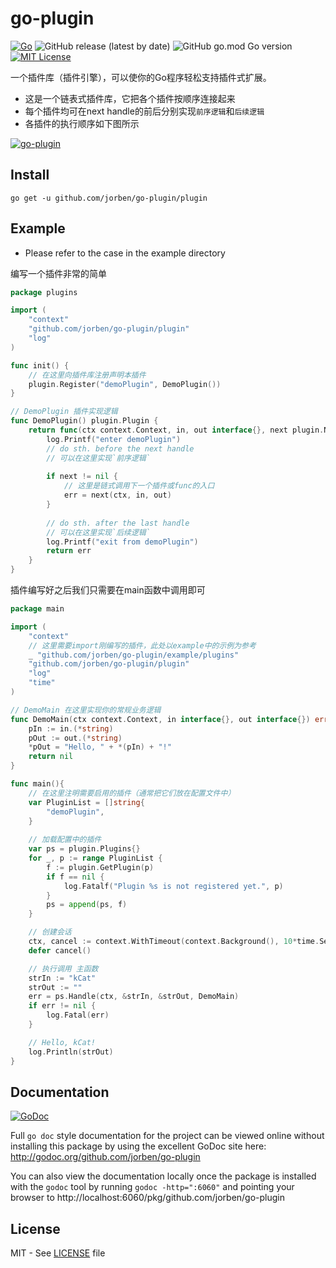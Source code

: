 # go-plugin 

[![Go](https://github.com/jorben/go-plugin/actions/workflows/go.yml/badge.svg?branch=master)](https://github.com/kcat-io/go-plugin/actions/workflows/go.yml) 
![GitHub release (latest by date)](https://img.shields.io/github/v/release/kcat-io/go-plugin)
![GitHub go.mod Go version](https://img.shields.io/github/go-mod/go-version/kcat-io/go-plugin)
[![MIT License](http://img.shields.io/badge/license-MIT-blue.svg)](http://copyfree.org)

一个插件库（插件引擎），可以使你的Go程序轻松支持插件式扩展。

- 这是一个链表式插件库，它把各个插件按顺序连接起来
- 每个插件均可在next handle的前后分别实现`前序逻辑`和`后续逻辑`
- 各插件的执行顺序如下图所示


[![go-plugin](https://kcat.me/usr/uploads/2022/03/3388664059.png)](https://kcat.io)

## Install
```shell
go get -u github.com/jorben/go-plugin/plugin
```

## Example
- Please refer to the case in the example directory

编写一个插件非常的简单
```go
package plugins

import (
	"context"
	"github.com/jorben/go-plugin/plugin"
	"log"
)

func init() {
	// 在这里向插件库注册声明本插件
	plugin.Register("demoPlugin", DemoPlugin())
}

// DemoPlugin 插件实现逻辑
func DemoPlugin() plugin.Plugin {
	return func(ctx context.Context, in, out interface{}, next plugin.NextHandle) (err error) {
		log.Printf("enter demoPlugin")
		// do sth. before the next handle
		// 可以在这里实现`前序逻辑`
		
		if next != nil {
			// 这里是链式调用下一个插件或func的入口
			err = next(ctx, in, out)
		}
		
		// do sth. after the last handle
		// 可以在这里实现`后续逻辑`
		log.Printf("exit from demoPlugin")
		return err
	}
}
```

插件编写好之后我们只需要在main函数中调用即可
```go
package main

import (
	"context"
	// 这里需要import刚编写的插件，此处以example中的示例为参考
	_ "github.com/jorben/go-plugin/example/plugins"
	"github.com/jorben/go-plugin/plugin"
	"log"
	"time"
)

// DemoMain 在这里实现你的常规业务逻辑
func DemoMain(ctx context.Context, in interface{}, out interface{}) error {
	pIn := in.(*string)
	pOut := out.(*string)
	*pOut = "Hello, " + *(pIn) + "!"
	return nil
}

func main(){
	// 在这里注明需要启用的插件（通常把它们放在配置文件中）
	var PluginList = []string{
		"demoPlugin",
    }
	
	// 加载配置中的插件
	var ps = plugin.Plugins{}
	for _, p := range PluginList {
		f := plugin.GetPlugin(p)
		if f == nil {
			log.Fatalf("Plugin %s is not registered yet.", p)
		}
		ps = append(ps, f)
	}

	// 创建会话
	ctx, cancel := context.WithTimeout(context.Background(), 10*time.Second)
	defer cancel()

	// 执行调用 主函数
	strIn := "kCat"
	strOut := ""
	err = ps.Handle(ctx, &strIn, &strOut, DemoMain)
	if err != nil {
		log.Fatal(err)
	}

	// Hello, kCat!
	log.Println(strOut)
}
```

## Documentation
[![GoDoc](https://img.shields.io/badge/godoc-reference-blue.svg)](http://godoc.org/github.com/jorben/go-plugin) 

Full `go doc` style documentation for the project can be viewed online without
installing this package by using the excellent GoDoc site here:
http://godoc.org/github.com/jorben/go-plugin

You can also view the documentation locally once the package is installed with
the `godoc` tool by running `godoc -http=":6060"` and pointing your browser to
http://localhost:6060/pkg/github.com/jorben/go-plugin

## License
MIT - See [LICENSE][license] file

[license]: https://github.com/jorben/go-plugin/blob/master/LICENSE
